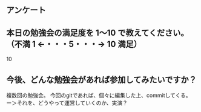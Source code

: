 ## アンケート

## 本日の勉強会の満足度を 1〜10 で教えてください。（不満 1 ←・・・5・・・→ 10 満足）
 10

## 今後、どんな勉強会があれば参加してみたいですか？
複数回の勉強会。
今回のgitであれば、個々に編集した上、commitしてくる。
ー＞それを、どうやって運営していくのか、実演？
